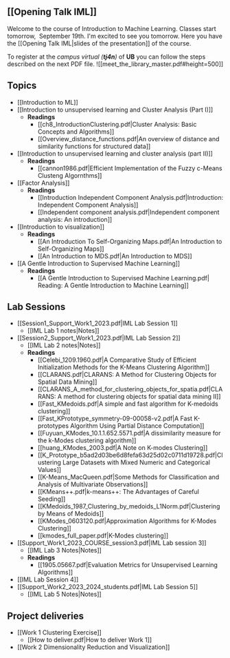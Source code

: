## [[Opening Talk IML]]
Welcome to the course of Introduction to Machine Learning. Classes start tomorrow,  September 19th. I'm excited to see you tomorrow. Here you have the [[Opening Talk IML|slides of the presentation]] of the course.

To register at the *campus virtual (**tj4n**)* of **UB** you can follow the steps described on the next PDF file. ![[meet_the_library_master.pdf#height=500]] 

## Topics
- [[Introduction to ML]]
- [[Introduction to unsupervised learning and Cluster Analysis (Part I)]]
	- **Readings**
		- [[ch8_IntroductionClustering.pdf|Cluster Analysis: Basic Concepts and Algorithms]]
		- [[Overview_distance_functions.pdf|An overview of distance and similarity functions for structured data]]
- [[Introduction to unsupervised learning and cluster analysis (part II)]]
	- **Readings**
		- [[cannon1986.pdf|Efficient Implementation of the Fuzzy c-Means Clusteng Algornthms]]
- [[Factor Analysis]]
	- **Readings**
		- [[Introduction Independent Component Analysis.pdf|Introduction: Independent Component Analysis]]
		- [[Independent component analysis.pdf|Independent component analysis: An introduction]]
- [[Introduction to visualization]]
	- **Readings**
		- [[An Introduction To Self-Organizing Maps.pdf|An Introduction to Self-Organizing Maps]]
		- [[An Introduction to MDS.pdf|An Introduction to MDS]]
- [[A Gentle Introduction to Supervised Machine Learning]]
	- **Readings**
		- [[A Gentle Introduction to Supervised Machine Learning.pdf| Reading: A Gentle Introduction to Machine Learning]]
## Lab Sessions
* [[Session1_Support_Work1_2023.pdf|IML Lab Session 1]]
	* [[IML Lab 1 notes|Notes]]
* [[Session2_Support_Work1_2023.pdf|IML Lab Session 2]]
	* [[IML Lab 2 notes|Notes]]
	* **Readings**
		* [[Celebi_1209.1960.pdf|A Comparative Study of Efficient Initialization Methods for the K-Means Clustering Algorithm]]
		* [[CLARANS.pdf|CLARANS: A Method for Clustering Objects for Spatial Data Mining]]
		* [[CLARANS_A_method_for_clustering_objects_for_spatia.pdf|CLARANS: A method for clustering objects for spatial data mining II]]
		* [[Fast_KMedoids.pdf|A simple and fast algorithm for K-medoids clustering]]
		* [[Fast_KPrototype_symmetry-09-00058-v2.pdf|A Fast K-prototypes Algorithm Using Partial Distance Computation]]
		* [[Fuyuan_KModes_10.1.1.652.5571.pdf|A dissimilarity measure for the k-Modes clustering algorithm]]
		* [[huang_KModes_2003.pdf|A Note on  K-modes Clustering]]
		* [[K_Prototype_b5ad2d03be6d8fefa63d25d02c0711d19728.pdf|Clustering Large Datasets with Mixed Numeric and Categorical Values]]
		* [[K-Means_MacQueen.pdf|Some Methods for Classification and Analysis of Multivariate Observations]]
		* [[KMeans++.pdf|k-means++: The Advantages of Careful Seeding]]
		* [[KMedoids_1987_Clustering_by_medoids_L1Norm.pdf|Clustering by Means of Medoids]]
		* [[KModes_0603120.pdf|Approximation Algorithms for K-Modes Clustering]]
		* [[kmodes_full_paper.pdf|K-Modes clustering]]
* [[Support_Work1_2023_COURSE_session3.pdf|IML Lab session 3]]
	* [[IML Lab 3 Notes|Notes]]
	* **Readings**
		* [[1905.05667.pdf|Evaluation Metrics for Unsupervised Learning Algorithms]]
* [[IML Lab Session 4]]
* [[Support_Work2_2023_2024_students.pdf|IML Lab Session 5]]
	* [[IML Lab 5 Notes|Notes]]
## Project deliveries
* [[Work 1 Clustering Exercise]]
	* [[How to deliver.pdf|How to deliver Work 1]]
* [[Work 2 Dimensionality Reduction and Visualization]]



